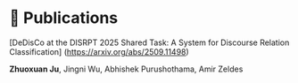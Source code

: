 # 📝 Publications 

[DeDisCo at the DISRPT 2025 Shared Task: A System for Discourse Relation Classification]
(https://arxiv.org/abs/2509.11498)

**Zhuoxuan Ju**, Jingni Wu, Abhishek Purushothama, Amir Zeldes
